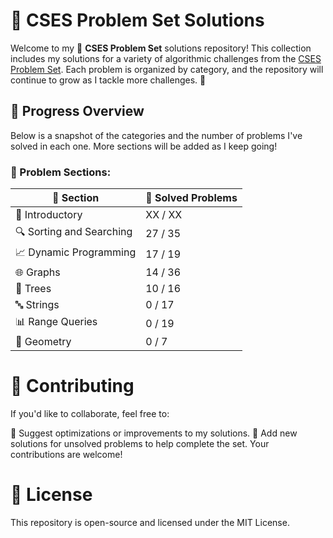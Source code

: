 
# 📘 CSES Problem Set Solutions

Welcome to my 📂 **CSES Problem Set** solutions repository! This collection includes my solutions for a variety of algorithmic challenges from the [CSES Problem Set](https://cses.fi/problemset/). Each problem is organized by category, and the repository will continue to grow as I tackle more challenges. 🚀

## 🌟 Progress Overview

Below is a snapshot of the categories and the number of problems I've solved in each one. More sections will be added as I keep going!

### 🧩 Problem Sections:

| 📂 Section               | 🔢 Solved Problems |
|--------------------------|--------------------|
| 🌱 Introductory          | XX / XX           |
| 🔍 Sorting and Searching | 27 / 35           |
| 📈 Dynamic Programming    | 17 / 19           |
| 🌐 Graphs                 | 14 / 36           |
| 🌳 Trees                  | 10 / 16           |
| 🔤 Strings               | 0 / 17           |
| 📊 Range Queries         | 0 / 19          |
| 📐 Geometry              | 0 / 7           |

# 🤝 Contributing

If you'd like to collaborate, feel free to:

🔄 Suggest optimizations or improvements to my solutions.
🚀 Add new solutions for unsolved problems to help complete the set.
Your contributions are welcome!

# 📜 License

This repository is open-source and licensed under the MIT License.
